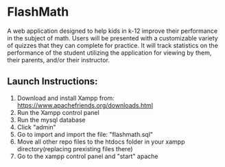 FlashMath
=========
A web application designed to help kids in k-12 improve their performance 
in the subject of math. Users will be presented with a customizable variety of quizzes that they can complete for practice. It will track statistics 
on the performance of the student utilizing the application for viewing by 
them, their parents, and/or their instructor.

Launch Instructions:
--------------------

 1. Download and install Xampp from: https://www.apachefriends.org/downloads.html
 2. Run the Xampp control panel
 3. Run the mysql database
 4. Click "admin"
 5. Go to import and import the file: "flashmath.sql"
 6. Move all other repo files to the htdocs folder in your xampp directory(replacing prexisting files there)
 7. Go to the xampp control panel and "start" apache
